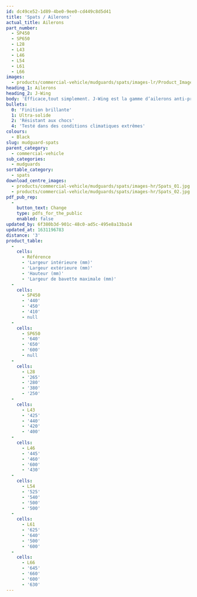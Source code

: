 ```yaml
---
id: dc49ce52-1d89-4be0-9ee0-cd449c8d5d41
title: 'Spats / Ailerons'
actual_title: Ailerons
part_number:
  - SP450
  - SP650
  - L28
  - L43
  - L46
  - L54
  - L61
  - L66
images:
  - products/commercial-vehicle/mudguards/spats/images-lr/Product_Image_776x776_(518x518_focus_area)-SP650_01.jpg
heading_1: Ailerons
heading_2: J-Wing
body: 'Efficace,tout simplement. J-Wing est la gamme d’ailerons anti-projections dont vous avez besoin.'
bullets:
  0: 'Finition brillante'
  1: Ultra-solide
  2: 'Résistant aux chocs'
  4: 'Testé dans des conditions climatiques extrêmes'
colours:
  - Black
slug: mudguard-spats
parent_category:
  - commercial-vehicle
sub_categories:
  - mudguards
sortable_category:
  - spats
download_centre_images:
  - products/commercial-vehicle/mudguards/spats/images-hr/Spats_01.jpg
  - products/commercial-vehicle/mudguards/spats/images-hr/Spats_02.jpg
pdf_pub_rep:
  -
    button_text: Change
    type: pdfs_for_the_public
    enabled: false
updated_by: 6f380b3d-901c-48c0-ad5c-495e8a13ba14
updated_at: 1631196783
distance: '3'
product_table:
  -
    cells:
      - Référence
      - 'Largeur intérieure (mm)'
      - 'Largeur extérieure (mm)'
      - 'Hauteur (mm)'
      - 'Largeur de bavette maximale (mm)'
  -
    cells:
      - SP450
      - '440'
      - '450'
      - '410'
      - null
  -
    cells:
      - SP650
      - '640'
      - '650'
      - '600'
      - null
  -
    cells:
      - L28
      - '265'
      - '280'
      - '380'
      - '250'
  -
    cells:
      - L43
      - '425'
      - '440'
      - '420'
      - '400'
  -
    cells:
      - L46
      - '445'
      - '460'
      - '600'
      - '430'
  -
    cells:
      - L54
      - '525'
      - '540'
      - '500'
      - '500'
  -
    cells:
      - L61
      - '625'
      - '640'
      - '500'
      - '600'
  -
    cells:
      - L66
      - '645'
      - '660'
      - '600'
      - '630'
---
```

